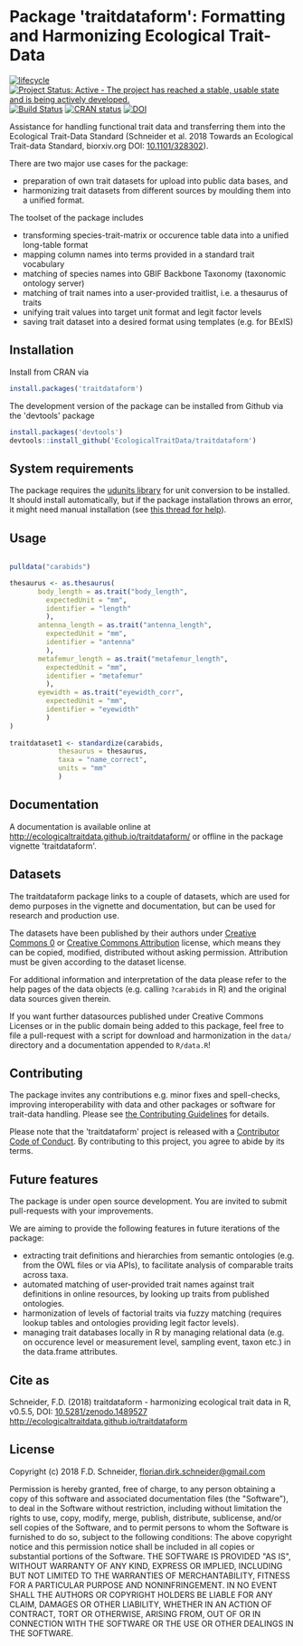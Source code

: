 # Package 'traitdataform': Formatting and Harmonizing Ecological Trait-Data 

[![lifecycle](https://img.shields.io/badge/lifecycle-stable-brightgreen.svg)](https://www.tidyverse.org/lifecycle/#stable) 
[![Project Status: Active - The project has reached a stable, usable state and is being actively developed.](https://www.repostatus.org/badges/latest/active.svg)](https://www.repostatus.org/#active)
[![Build Status](https://travis-ci.com/EcologicalTraitData/traitdataform.svg?branch=master)](https://travis-ci.com/EcologicalTraitData/traitdataform)
[![CRAN status](https://www.r-pkg.org/badges/version/traitdataform)](https://cran.r-project.org/package=traitdataform)
[![DOI](https://zenodo.org/badge/DOI/10.5281/zenodo.1489527.svg)](https://doi.org/10.5281/zenodo.1489527)


Assistance for handling functional trait data and transferring them into the Ecological Trait-Data Standard (Schneider et al. 2018 Towards an Ecological Trait-data Standard, biorxiv.org DOI: [10.1101/328302](http://dx.doi.org/10.1101/328302)). 

There are two major use cases for the package: 

- preparation of own trait datasets for upload into public data bases, and
- harmonizing trait datasets from different sources by moulding them into a unified format.

The toolset of the package includes

- transforming species-trait-matrix or occurence table data into a unified long-table format
- mapping column names into terms provided in a standard trait vocabulary
- matching of species names into GBIF Backbone Taxonomy (taxonomic ontology server)
- matching of trait names into a user-provided traitlist, i.e. a thesaurus of traits
- unifying trait values into target unit format and legit factor levels
- saving trait dataset into a desired format using templates (e.g. for BExIS)

## Installation

Install from CRAN via

```r
install.packages('traitdataform')
```

The development version of the package can be installed from Github via the 'devtools' package

```r
install.packages('devtools')
devtools::install_github('EcologicalTraitData/traitdataform')
```
## System requirements 

The package requires the [udunits library](https://www.unidata.ucar.edu/software/udunits/) for unit conversion to be installed. It should install automatically, but if the package installation throws an error, it might need manual installation (see [this thread for help](https://github.com/r-quantities/units/issues/1)).  

## Usage

```r

pulldata("carabids")

thesaurus <- as.thesaurus(
       body_length = as.trait("body_length", 
         expectedUnit = "mm", 
         identifier = "length"
         ), 
       antenna_length = as.trait("antenna_length", 
         expectedUnit = "mm", 
         identifier = "antenna"
         ),
       metafemur_length = as.trait("metafemur_length", 
         expectedUnit = "mm", 
         identifier = "metafemur"
         ),
       eyewidth = as.trait("eyewidth_corr", 
         expectedUnit = "mm", 
         identifier = "eyewidth"
         )
)
                          
traitdataset1 <- standardize(carabids,
            thesaurus = thesaurus,
            taxa = "name_correct",
            units = "mm"
            )

```
## Documentation

A documentation is available online at http://ecologicaltraitdata.github.io/traitdataform/ or offline in the package vignette 'traitdataform'. 

## Datasets

The traitdataform package links to a couple of datasets, which are used for demo purposes in the vignette and documentation, but can be used for research and production use.  

The datasets have been published by their authors under [Creative Commons 0](https://creativecommons.org/publicdomain/zero/1.0/) or [Creative Commons Attribution](https://creativecommons.org/licenses/by/4.0/) license, which means they can be copied, modified, distributed without asking permission. Attribution must be given according to the dataset license.  

For additional information and interpretation of the data please refer to the help pages of the data objects (e.g. calling `?carabids` in R) and the original data sources given therein. 

If you want  further datasources published under Creative Commons Licenses or in the public domain being added to this package, feel free to file a pull-request with a script for download and harmonization in the `data/` directory and a documentation appended to `R/data.R`! 


## Contributing

The package invites any contributions e.g. minor fixes and spell-checks, improving interoperability with data and other packages or software for trait-data handling. Please see [the Contributing Guidelines](CONTRIBUTING.md) for details.

Please note that the 'traitdataform' project is released with a [Contributor Code of Conduct](CODE_OF_CONDUCT.md). By contributing to this project, you agree to abide by its terms.

## Future features

The package is under open source development. You are invited to submit pull-requests with your improvements. 

We are aiming to provide the following features in future iterations of the package: 

- extracting trait definitions and hierarchies from semantic ontologies (e.g. from the OWL files or via APIs), to facilitate analysis of comparable traits across taxa. 
- automated matching of user-provided trait names against trait definitions in online resources, by looking up traits from published ontologies.
- harmonization of levels of factorial traits via fuzzy matching (requires lookup tables and ontologies providing legit factor levels). 
- managing trait databases locally in R by managing relational data (e.g. on occurence level or measurement level, sampling event,  taxon etc.) in the data.frame attributes. 

## Cite as

Schneider, F.D. (2018) traitdataform - harmonizing ecological trait data in R, v0.5.5, DOI: [10.5281/zenodo.1489527](http://dx.doi.org/10.5281/zenodo.1489527) http://ecologicaltraitdata.github.io/traitdataform

## License

Copyright (c) 2018 F.D. Schneider, florian.dirk.schneider@gmail.com

Permission is hereby granted, free of charge, to any person obtaining a copy of
this software and associated documentation files (the "Software"), to deal in
the Software without restriction, including without limitation the rights to
use, copy, modify, merge, publish, distribute, sublicense, and/or sell copies of
the Software, and to permit persons to whom the Software is furnished to do so,
subject to the following conditions:
The above copyright notice and this permission notice shall be included in all
copies or substantial portions of the Software.
THE SOFTWARE IS PROVIDED "AS IS", WITHOUT WARRANTY OF ANY KIND, EXPRESS OR
IMPLIED, INCLUDING BUT NOT LIMITED TO THE WARRANTIES OF MERCHANTABILITY, FITNESS
FOR A PARTICULAR PURPOSE AND NONINFRINGEMENT. IN NO EVENT SHALL THE AUTHORS OR
COPYRIGHT HOLDERS BE LIABLE FOR ANY CLAIM, DAMAGES OR OTHER LIABILITY, WHETHER
IN AN ACTION OF CONTRACT, TORT OR OTHERWISE, ARISING FROM, OUT OF OR IN
CONNECTION WITH THE SOFTWARE OR THE USE OR OTHER DEALINGS IN THE SOFTWARE.
